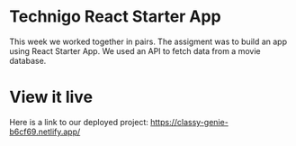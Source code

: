 # Technigo React Starter App

This week we worked together in pairs. The assigment was to build an app using React Starter App. We used an API to fetch data from a movie database. 


# View it live

Here is a link to our deployed project: https://classy-genie-b6cf69.netlify.app/
